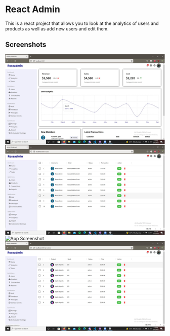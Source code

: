 # React Admin

This is a react project that allows you to look at the analytics of users and products as well
as add new users and edit them.


## Screenshots

![](src/images/Head.jpg)
![App Screenshot](src/images/employee.jpg)
![App Screenshot](src/images/edittemp.jpg)
![App Screenshot](src/images/sell.jpg)
